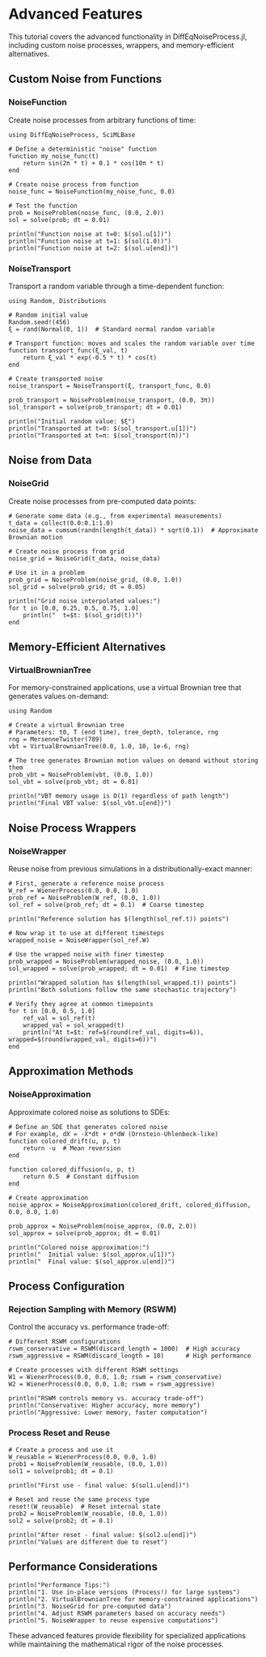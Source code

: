# Advanced Features

This tutorial covers the advanced functionality in DiffEqNoiseProcess.jl, including custom noise processes, wrappers, and memory-efficient alternatives.

## Custom Noise from Functions

### NoiseFunction

Create noise processes from arbitrary functions of time:

```@example advanced
using DiffEqNoiseProcess, SciMLBase

# Define a deterministic "noise" function
function my_noise_func(t)
    return sin(2π * t) + 0.1 * cos(10π * t)
end

# Create noise process from function
noise_func = NoiseFunction(my_noise_func, 0.0)

# Test the function
prob = NoiseProblem(noise_func, (0.0, 2.0))
sol = solve(prob; dt = 0.01)

println("Function noise at t=0: $(sol.u[1])")
println("Function noise at t=1: $(sol(1.0))")
println("Function noise at t=2: $(sol.u[end])")
```

### NoiseTransport

Transport a random variable through a time-dependent function:

```@example advanced
using Random, Distributions

# Random initial value
Random.seed!(456)
ξ = rand(Normal(0, 1))  # Standard normal random variable

# Transport function: moves and scales the random variable over time
function transport_func(ξ_val, t)
    return ξ_val * exp(-0.5 * t) * cos(t)
end

# Create transported noise
noise_transport = NoiseTransport(ξ, transport_func, 0.0)

prob_transport = NoiseProblem(noise_transport, (0.0, 3π))
sol_transport = solve(prob_transport; dt = 0.01)

println("Initial random value: $ξ")
println("Transported at t=0: $(sol_transport.u[1])")
println("Transported at t=π: $(sol_transport(π))")
```

## Noise from Data

### NoiseGrid

Create noise processes from pre-computed data points:

```@example advanced
# Generate some data (e.g., from experimental measurements)
t_data = collect(0.0:0.1:1.0)
noise_data = cumsum(randn(length(t_data)) * sqrt(0.1))  # Approximate Brownian motion

# Create noise process from grid
noise_grid = NoiseGrid(t_data, noise_data)

# Use it in a problem
prob_grid = NoiseProblem(noise_grid, (0.0, 1.0))
sol_grid = solve(prob_grid; dt = 0.05)

println("Grid noise interpolated values:")
for t in [0.0, 0.25, 0.5, 0.75, 1.0]
    println("  t=$t: $(sol_grid(t))")
end
```

## Memory-Efficient Alternatives

### VirtualBrownianTree

For memory-constrained applications, use a virtual Brownian tree that generates values on-demand:

```@example advanced
using Random

# Create a virtual Brownian tree
# Parameters: t0, T (end time), tree_depth, tolerance, rng
rng = MersenneTwister(789)
vbt = VirtualBrownianTree(0.0, 1.0, 10, 1e-6, rng)

# The tree generates Brownian motion values on demand without storing them
prob_vbt = NoiseProblem(vbt, (0.0, 1.0))
sol_vbt = solve(prob_vbt; dt = 0.01)

println("VBT memory usage is O(1) regardless of path length")
println("Final VBT value: $(sol_vbt.u[end])")
```

## Noise Process Wrappers

### NoiseWrapper

Reuse noise from previous simulations in a distributionally-exact manner:

```@example advanced
# First, generate a reference noise process
W_ref = WienerProcess(0.0, 0.0, 1.0)
prob_ref = NoiseProblem(W_ref, (0.0, 1.0))
sol_ref = solve(prob_ref; dt = 0.1)  # Coarse timestep

println("Reference solution has $(length(sol_ref.t)) points")

# Now wrap it to use at different timesteps
wrapped_noise = NoiseWrapper(sol_ref.W)

# Use the wrapped noise with finer timestep
prob_wrapped = NoiseProblem(wrapped_noise, (0.0, 1.0))
sol_wrapped = solve(prob_wrapped; dt = 0.01)  # Fine timestep

println("Wrapped solution has $(length(sol_wrapped.t)) points")
println("Both solutions follow the same stochastic trajectory")

# Verify they agree at common timepoints
for t in [0.0, 0.5, 1.0]
    ref_val = sol_ref(t)
    wrapped_val = sol_wrapped(t)
    println("At t=$t: ref=$(round(ref_val, digits=6)), wrapped=$(round(wrapped_val, digits=6))")
end
```

## Approximation Methods

### NoiseApproximation

Approximate colored noise as solutions to SDEs:

```@example advanced
# Define an SDE that generates colored noise
# For example, dX = -X*dt + σ*dW (Ornstein-Uhlenbeck-like)
function colored_drift(u, p, t)
    return -u  # Mean reversion
end

function colored_diffusion(u, p, t)
    return 0.5  # Constant diffusion
end

# Create approximation
noise_approx = NoiseApproximation(colored_drift, colored_diffusion, 0.0, 0.0, 1.0)

prob_approx = NoiseProblem(noise_approx, (0.0, 2.0))
sol_approx = solve(prob_approx; dt = 0.01)

println("Colored noise approximation:")
println("  Initial value: $(sol_approx.u[1])")
println("  Final value: $(sol_approx.u[end])")
```

## Process Configuration

### Rejection Sampling with Memory (RSWM)

Control the accuracy vs. performance trade-off:

```@example advanced
# Different RSWM configurations
rswm_conservative = RSWM(discard_length = 1000)  # High accuracy
rswm_aggressive = RSWM(discard_length = 10)      # High performance

# Create processes with different RSWM settings
W1 = WienerProcess(0.0, 0.0, 1.0; rswm = rswm_conservative)
W2 = WienerProcess(0.0, 0.0, 1.0; rswm = rswm_aggressive)

println("RSWM controls memory vs. accuracy trade-off")
println("Conservative: Higher accuracy, more memory")
println("Aggressive: Lower memory, faster computation")
```

### Process Reset and Reuse

```@example advanced
# Create a process and use it
W_reusable = WienerProcess(0.0, 0.0, 1.0)
prob1 = NoiseProblem(W_reusable, (0.0, 1.0))
sol1 = solve(prob1; dt = 0.1)

println("First use - final value: $(sol1.u[end])")

# Reset and reuse the same process type
reset!(W_reusable)  # Reset internal state
prob2 = NoiseProblem(W_reusable, (0.0, 1.0))
sol2 = solve(prob2; dt = 0.1)

println("After reset - final value: $(sol2.u[end])")
println("Values are different due to reset")
```

## Performance Considerations

```@example advanced
println("Performance Tips:")
println("1. Use in-place versions (Process!) for large systems")  
println("2. VirtualBrownianTree for memory-constrained applications")
println("3. NoiseGrid for pre-computed data")
println("4. Adjust RSWM parameters based on accuracy needs")
println("5. NoiseWrapper to reuse expensive computations")
```

These advanced features provide flexibility for specialized applications while maintaining the mathematical rigor of the noise processes.